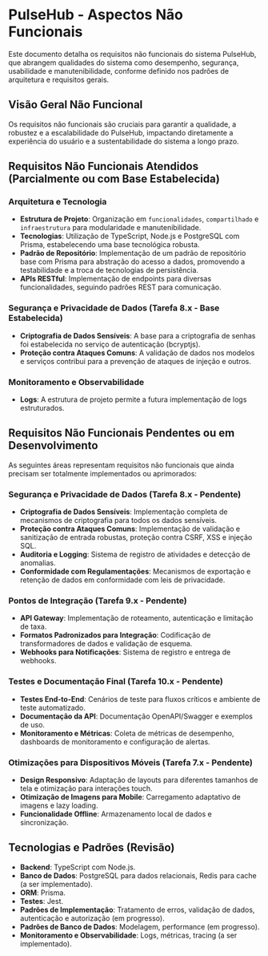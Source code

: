 # PulseHub - Aspectos Não Funcionais

Este documento detalha os requisitos não funcionais do sistema PulseHub, que abrangem qualidades do sistema como desempenho, segurança, usabilidade e manutenibilidade, conforme definido nos padrões de arquitetura e requisitos gerais.

## Visão Geral Não Funcional

Os requisitos não funcionais são cruciais para garantir a qualidade, a robustez e a escalabilidade do PulseHub, impactando diretamente a experiência do usuário e a sustentabilidade do sistema a longo prazo.

## Requisitos Não Funcionais Atendidos (Parcialmente ou com Base Estabelecida)

### Arquitetura e Tecnologia
- **Estrutura de Projeto**: Organização em `funcionalidades`, `compartilhado` e `infraestrutura` para modularidade e manutenibilidade.
- **Tecnologias**: Utilização de TypeScript, Node.js e PostgreSQL com Prisma, estabelecendo uma base tecnológica robusta.
- **Padrão de Repositório**: Implementação de um padrão de repositório base com Prisma para abstração do acesso a dados, promovendo a testabilidade e a troca de tecnologias de persistência.
- **APIs RESTful**: Implementação de endpoints para diversas funcionalidades, seguindo padrões REST para comunicação.

### Segurança e Privacidade de Dados (Tarefa 8.x - Base Estabelecida)
- **Criptografia de Dados Sensíveis**: A base para a criptografia de senhas foi estabelecida no serviço de autenticação (bcryptjs).
- **Proteção contra Ataques Comuns**: A validação de dados nos modelos e serviços contribui para a prevenção de ataques de injeção e outros.

### Monitoramento e Observabilidade
- **Logs**: A estrutura de projeto permite a futura implementação de logs estruturados.

## Requisitos Não Funcionais Pendentes ou em Desenvolvimento

As seguintes áreas representam requisitos não funcionais que ainda precisam ser totalmente implementados ou aprimorados:

### Segurança e Privacidade de Dados (Tarefa 8.x - Pendente)
- **Criptografia de Dados Sensíveis**: Implementação completa de mecanismos de criptografia para todos os dados sensíveis.
- **Proteção contra Ataques Comuns**: Implementação de validação e sanitização de entrada robustas, proteção contra CSRF, XSS e injeção SQL.
- **Auditoria e Logging**: Sistema de registro de atividades e detecção de anomalias.
- **Conformidade com Regulamentações**: Mecanismos de exportação e retenção de dados em conformidade com leis de privacidade.

### Pontos de Integração (Tarefa 9.x - Pendente)
- **API Gateway**: Implementação de roteamento, autenticação e limitação de taxa.
- **Formatos Padronizados para Integração**: Codificação de transformadores de dados e validação de esquema.
- **Webhooks para Notificações**: Sistema de registro e entrega de webhooks.

### Testes e Documentação Final (Tarefa 10.x - Pendente)
- **Testes End-to-End**: Cenários de teste para fluxos críticos e ambiente de teste automatizado.
- **Documentação da API**: Documentação OpenAPI/Swagger e exemplos de uso.
- **Monitoramento e Métricas**: Coleta de métricas de desempenho, dashboards de monitoramento e configuração de alertas.

### Otimizações para Dispositivos Móveis (Tarefa 7.x - Pendente)
- **Design Responsivo**: Adaptação de layouts para diferentes tamanhos de tela e otimização para interações touch.
- **Otimização de Imagens para Mobile**: Carregamento adaptativo de imagens e lazy loading.
- **Funcionalidade Offline**: Armazenamento local de dados e sincronização.

## Tecnologias e Padrões (Revisão)

- **Backend**: TypeScript com Node.js.
- **Banco de Dados**: PostgreSQL para dados relacionais, Redis para cache (a ser implementado).
- **ORM**: Prisma.
- **Testes**: Jest.
- **Padrões de Implementação**: Tratamento de erros, validação de dados, autenticação e autorização (em progresso).
- **Padrões de Banco de Dados**: Modelagem, performance (em progresso).
- **Monitoramento e Observabilidade**: Logs, métricas, tracing (a ser implementado).